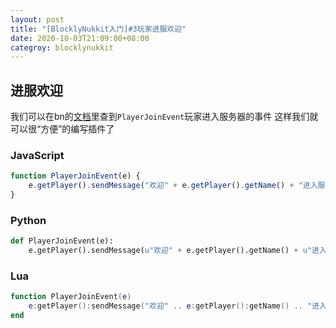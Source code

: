```yaml
---
layout: post
title: "[BlocklyNukkit入门]#3玩家进服欢迎"
date: 2020-10-03T21:09:00+08:00
categroy: blocklynukkit
---
```


## 进服欢迎

我们可以在bn的[文档](http://www.blocklynukkit.info/1735257)里查到`PlayerJoinEvent`玩家进入服务器的事件 这样我们就可以很“方便”的编写插件了

### JavaScript

```javascript
function PlayerJoinEvent(e) {
    e.getPlayer().sendMessage("欢迎" + e.getPlayer().getName() + "进入服务器！JavaScript");
}
```

### Python

```python
def PlayerJoinEvent(e):
    e.getPlayer().sendMessage(u"欢迎" + e.getPlayer().getName() + u"进入服务器！Python")
```

### Lua

```lua
function PlayerJoinEvent(e)
    e:getPlayer():sendMessage("欢迎" .. e:getPlayer():getName() .. "进入服务器！Lua")
end
```

